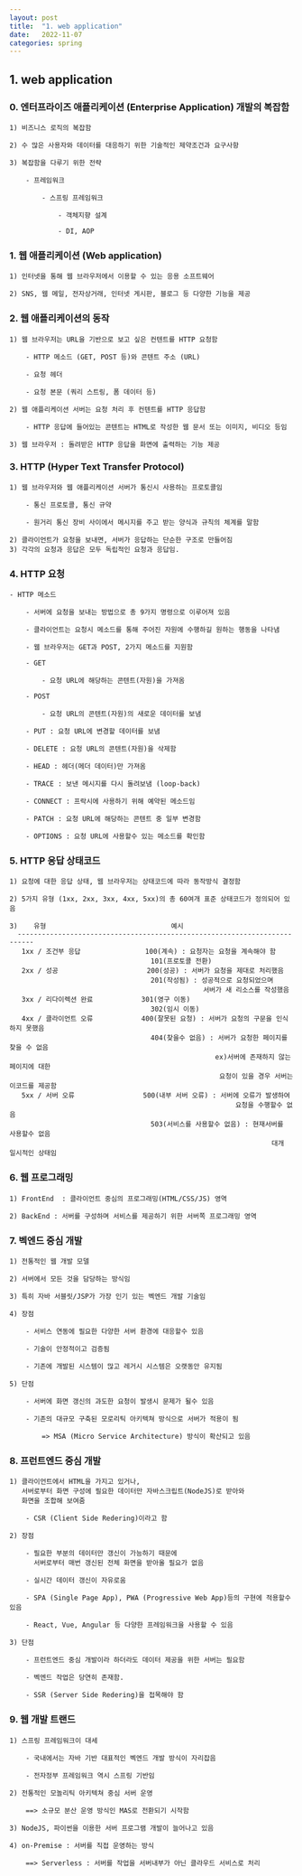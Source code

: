```yaml
---
layout: post
title:  "1. web application"
date:   2022-11-07
categories: spring
---
```


## 1. web application

### 0. 엔터프라이즈 애플리케이션 (Enterprise Application) 개발의 복잡함

    1) 비즈니스 로직의 복잡함

    2) 수 많은 사용자와 데이터를 대응하기 위한 기술적인 제약조건과 요구사항 

    3) 복잡함을 다루기 위한 전략 

        - 프레임워크 

            - 스프링 프레임워크

                - 객체지향 설계 

                - DI, AOP 

### 1. 웹 애플리케이션 (Web application)

    1) 인터넷을 통해 웹 브라우저에서 이용할 수 있는 응용 소프트웨어

    2) SNS, 웹 메일, 전자상거래, 인터넷 게시판, 블로그 등 다양한 기능을 제공 

### 2. 웹 애플리케이션의 동작 

    1) 웹 브라우저는 URL을 기반으로 보고 싶은 컨텐트를 HTTP 요청함

        - HTTP 메소드 (GET, POST 등)와 콘텐트 주소 (URL)

        - 요청 헤더 

        - 요청 본문 (쿼리 스트링, 폼 데이터 등)

    2) 웹 애플리케이션 서버는 요청 처리 후 컨텐트를 HTTP 응답함

        - HTTP 응답에 들어있는 콘텐트는 HTML로 작성한 웹 문서 또는 이미지, 비디오 등임

    3) 웹 브라우저 : 돌려받은 HTTP 응답을 화면에 출력하는 기능 제공

### 3. HTTP (Hyper Text Transfer Protocol)

    1) 웹 브라우저와 웹 애플리케이션 서버가 통신시 사용하는 프로토콜임

        - 통신 프로토콜, 통신 규약

        - 원거리 통신 장비 사이에서 메시지를 주고 받는 양식과 규칙의 체계를 말함

    2) 클라이언트가 요청을 보내면, 서버가 응답하는 단순한 구조로 만들어짐
    3) 각각의 요청과 응답은 모두 독립적인 요청과 응답임.        

### 4. HTTP 요청 

    - HTTP 메소드 

        - 서버에 요청을 보내는 방법으로 총 9가지 명령으로 이루어져 있음

        - 클라이언트는 요청시 메소드를 통해 주어진 자원에 수행하길 원하는 행동을 나타냄

        - 웹 브라우저는 GET과 POST, 2가지 메소드를 지원함 

        - GET 

            - 요청 URL에 해당하는 콘텐트(자원)을 가져옴 

        - POST

            - 요청 URL의 콘텐트(자원)의 새로운 데이터를 보냄 
            
        - PUT : 요청 URL에 변경할 데이터를 보냄

        - DELETE : 요청 URL의 콘텐트(자원)을 삭제함 

        - HEAD : 헤더(메더 데이터)만 가져옴 

        - TRACE : 보낸 메시지를 다시 돌려보냄 (loop-back)

        - CONNECT : 프락시에 사용하기 위해 예약된 메소드임 

        - PATCH : 요청 URL에 해당하는 콘텐트 중 일부 변경함 

        - OPTIONS : 요청 URL에 사용할수 있는 메소드를 확인함                                

### 5. HTTP 응답 상태코드 

    1) 요청에 대한 응답 상태, 웹 브라우저는 상태코드에 따라 동작방식 결정함 

    2) 5가지 유형 (1xx, 2xx, 3xx, 4xx, 5xx)의 총 60여개 표준 상태코드가 정의되어 있음 

    3)    유형                               예시
      --------------------------------------------------------------------------
       1xx / 조건부 응답                100(계속) : 요청자는 요청을 계속해야 함
                                       101(프로토콜 전환)
       2xx / 성공                      200(성공) : 서버가 요청을 제대로 처리했음
                                       201(작성됨) : 성공적으로 요청되었으며 
                                                    서버가 새 리소스를 작성했음                                 
       3xx / 리다이렉션 완료            301(영구 이동)
                                       302(임시 이동)
       4xx / 클라이언트 오류            400(잘못된 요청) : 서버가 요청의 구문을 인식하지 못했음 
                                       404(찾을수 없음) : 서버가 요청한 페이지를 찾을 수 없음
                                                       ex)서버에 존재하지 않는 페이지에 대한
                                                        요청이 있을 경우 서버는 이코드를 제공함
       5xx / 서버 오류                 500(내부 서버 오류) : 서버에 오류가 발생하여 
                                                            요청을 수행할수 없음                                                         
                                       503(서비스를 사용할수 없음) : 현재서버를 사용할수 없음
                                                                     대개 일시적인 상태임         

### 6. 웹 프로그래밍

    1) FrontEnd  : 클라이언트 중심의 프로그래밍(HTML/CSS/JS) 영역

    2) BackEnd : 서버를 구성하며 서비스를 제공하기 위한 서버쪽 프로그래밍 영역 

### 7. 벡엔드 중심 개발 

    1) 전통적인 웹 개발 모델

    2) 서버에서 모든 것을 담당하는 방식임

    3) 특히 자바 서블릿/JSP가 가장 인기 있는 벡엔드 개발 기술임

    4) 장점

        - 서비스 연동에 필요한 다양한 서버 환경에 대응할수 있음

        - 기술이 안정적이고 검증됨 

        - 기존에 개발된 시스템이 많고 레거시 시스템은 오랫동안 유지됨

    5) 단점 

        - 서버에 화면 갱신의 과도한 요청이 발생시 문제가 될수 있음

        - 기존의 대규모 구축된 모로리틱 아키텍쳐 방식으로 서버가 적용이 됨

            => MSA (Micro Service Architecture) 방식이 확산되고 있음 

### 8. 프런트엔드 중심 개발 

    1) 클라이언트에서 HTML을 가지고 있거나,
       서버로부터 화면 구성에 필요한 데이터만 자바스크립트(NodeJS)로 받아와 
       화면을 조합해 보여줌 

        - CSR (Client Side Redering)이라고 함

    2) 장점

        - 필요한 부분의 데이터만 갱신이 가능하기 때문에
          서버로부터 매번 갱신된 전체 화면을 받아올 필요가 없음

        - 실시간 데이터 갱신이 자유로움

        - SPA (Single Page App), PWA (Progressive Web App)등의 구현에 적용할수 있음

        - React, Vue, Angular 등 다양한 프레임워크을 사용할 수 있음

    3) 단점

        - 프런트엔드 중심 개발이라 하더라도 데이터 제공을 위한 서버는 필요함

        - 벡엔드 작업은 당연히 존재함.

        - SSR (Server Side Redering)을 접목해야 함

### 9. 웹 개발 트랜드

    1) 스프링 프레임워크이 대세

        - 국내에서는 자바 기반 대표적인 벡엔드 개발 방식이 자리잡음

        - 전자정부 프레임워크 역시 스프링 기반임

    2) 전통적인 모놀리틱 아키텍쳐 중심 서버 운영

        ==> 소규모 분산 운영 방식인 MAS로 전환되기 시작함

    3) NodeJS, 파이썬을 이용한 서버 프로그램 개발이 늘어나고 있음

    4) on-Premise : 서버를 직접 운영하는 방식 
    
        ==> Serverless : 서버를 작업을 서버내부가 아닌 클라우드 서비스로 처리 

